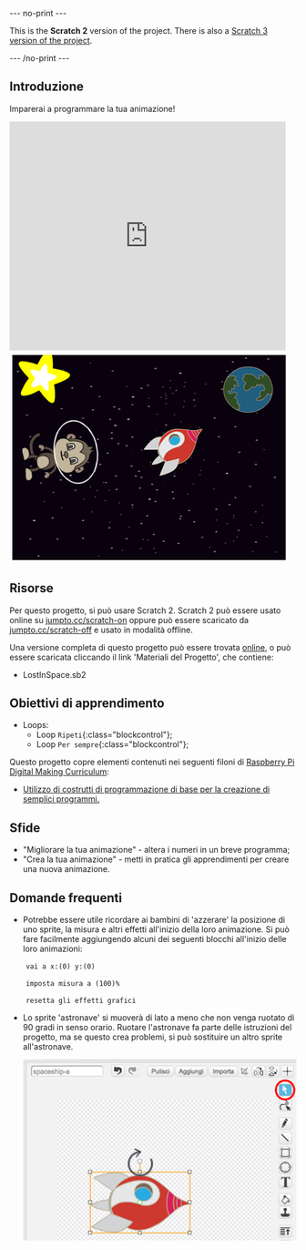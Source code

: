 --- no-print ---

This is the **Scratch 2** version of the project. There is also a [Scratch 3 version of the project](https://projects.raspberrypi.org/it-IT/projects/lost-in-space).

--- /no-print ---

## Introduzione

Imparerai a programmare la tua animazione!

<div class="scratch-preview">
  <iframe allowtransparency="true" width="485" height="402" src="https://scratch.mit.edu/projects/embed/26818098/?autostart=false" frameborder="0"></iframe>
  <img src="images/space-final.png">
</div>

## Risorse
Per questo progetto, si può usare Scratch 2. Scratch 2 può essere usato online su [jumpto.cc/scratch-on](http://jumpto.cc/scratch-on) oppure può essere scaricato da [jumpto.cc/scratch-off](http://jumpto.cc/scratch-off) e usato in modalità offline.

Una versione completa di questo progetto può essere trovata <a href="http://scratch.mit.edu/projects/26818098/#editor">online</a>, o può essere scaricata cliccando il link 'Materiali del Progetto', che contiene:

+ LostInSpace.sb2

## Obiettivi di apprendimento
+ Loops:
	+ Loop `Ripeti`{:class="blockcontrol"};
	+ Loop `Per sempre`{:class="blockcontrol"};

Questo progetto copre elementi contenuti nei seguenti filoni di [Raspberry Pi Digital Making Curriculum](http://rpf.io/curriculum):

+ [Utilizzo di costrutti di programmazione di base per la creazione di semplici programmi.](https://www.raspberrypi.org/curriculum/programming/creator)

## Sfide
+ "Migliorare la tua animazione" - altera i numeri in un breve programma;
+ "Crea la tua animazione" - metti in pratica gli apprendimenti per creare una nuova animazione.

## Domande frequenti
+ Potrebbe essere utile ricordare ai bambini di 'azzerare' la posizione di uno sprite, la misura e altri effetti all'inizio della loro animazione. Si può fare facilmente aggiungendo alcuni dei seguenti blocchi all'inizio delle loro animazioni:

```blocks
	vai a x:(0) y:(0)
```

```blocks
	imposta misura a (100)%
```

```blocks
	resetta gli effetti grafici
```

+ Lo sprite 'astronave' si muoverà di lato a meno che non venga ruotato di 90 gradi in senso orario. Ruotare l'astronave fa parte delle istruzioni del progetto, ma se questo crea problemi, si può sostituire un altro sprite all'astronave.

	![screenshot](images/space-rotate.png)
